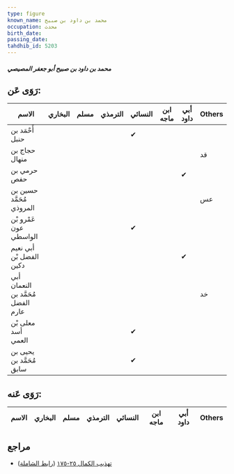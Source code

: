 ```yaml
---
type: figure
known_name: محمد بن داود بن صبيح
occupation: محدث
birth_date:
passing_date:
tahdhib_id: 5203
---
```

##### محمد بن داود بن صبيح أبو جعفر المصيصي

## رَوَى عَن:
| الاسم                              | البخاري | مسلم | الترمذي | النسائي | ابن ماجه | أبي داود | Others |
| ---------------------------------- | ------- | ---- | ------- | ------- | -------- | -------- | ------ |
| أَحْمَد بن حنبل                    |         |      |         | ✔       |          |          |        |
| حجاج بن منهال                      |         |      |         |         |          |          | قد     |
| حرمي بن حفص                        |         |      |         |         |          | ✔        |        |
| حسين بن مُحَمَّد المروذي           |         |      |         |         |          |          | عس     |
| عَمْرو بْن عون الواسطي             |         |      |         | ✔       |          |          |        |
| أبي نعيم الفضل بْن دكين            |         |      |         |         |          | ✔        |        |
| أبي النعمان مُحَمَّد بن الفضل عارم |         |      |         |         |          |          | خد     |
| معلى بْن أسد العمي                 |         |      |         | ✔       |          |          |        |
| يحيى بن مُحَمَّد بن سابق           |         |      |         | ✔       |          |          |        |
## رَوَى عَنه:
| الاسم | البخاري | مسلم | الترمذي | النسائي | ابن ماجه | أبي داود | Others |
| ----- | ------- | ---- | ------- | ------- | -------- | -------- | ------ |
## مراجع
- [تهذيب الكمال ٢٥-١٧٥](obsidian://open?vault=Tahdhib-al-Kamal&file=Figures/٥٢٠٣-محمد%20بن%20داود%20بن%20صبيح%20أبو%20جعفر%20المصيصي) ([رابط الشاملة](https://shamela.ws/book/3722/13268))